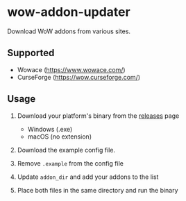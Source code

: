 # wow-addon-updater

Download WoW addons from various sites.

## Supported

* Wowace (https://www.wowace.com/)
* CurseForge (https://wow.curseforge.com/)

## Usage

1. Download your platform's binary from the [releases](https://github.com/sBaildon/wow-addon-downloader/releases) page

	* Windows (.exe)
	* macOS (no extension)

1. Download the example config file.
1. Remove `.example` from the config file
1. Update `addon_dir` and add your addons to the list
1. Place both files in the same directory and run the binary